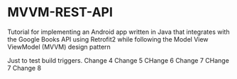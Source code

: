# MVVM-REST-API
Tutorial for implementing an Android app written in Java that integrates with the Google Books API using Retrofit2 while following the Model View ViewModel (MVVM) design pattern

Just to test build triggers.
Change 4
Change 5
CHange 6
Change 7
CHange 7
Change 8
